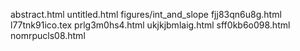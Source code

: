 abstract.html
untitled.html
figures/int_and_slope
fjj83qn6u8g.html
l77tnk91ico.tex
prlg3m0hs4.html
ukjkjbmlaig.html
sff0kb6o098.html
nomrpucls08.html